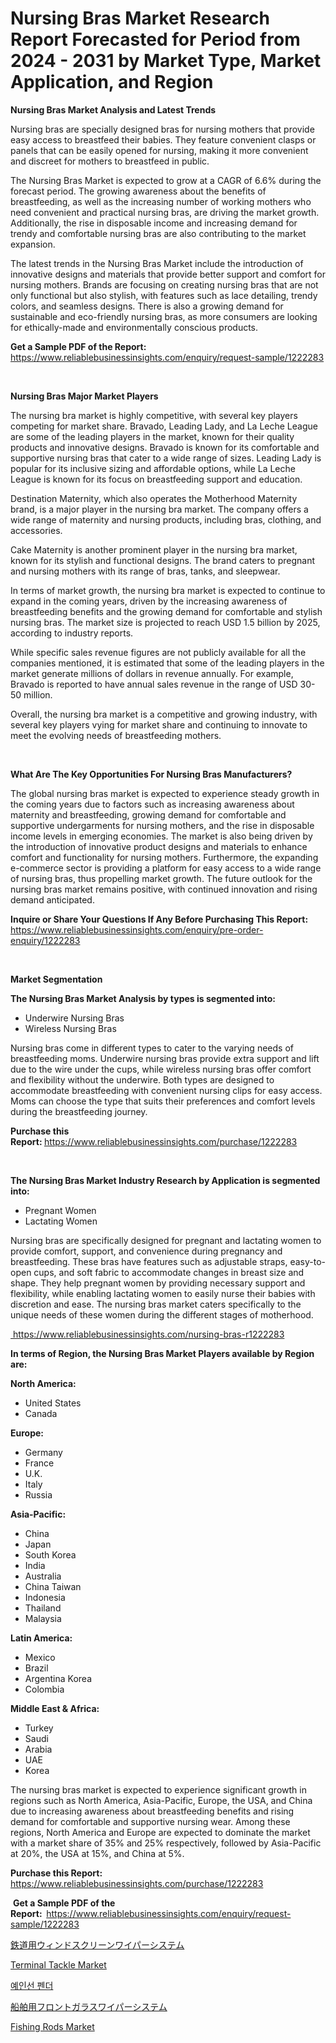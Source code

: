 <p><h1>Nursing Bras Market Research Report Forecasted for Period from 2024 -  2031 by Market Type, Market Application, and Region</h1></p><p><strong>Nursing Bras Market Analysis and Latest Trends</strong></p>
<p><p>Nursing bras are specially designed bras for nursing mothers that provide easy access to breastfeed their babies. They feature convenient clasps or panels that can be easily opened for nursing, making it more convenient and discreet for mothers to breastfeed in public.</p><p>The Nursing Bras Market is expected to grow at a CAGR of 6.6% during the forecast period. The growing awareness about the benefits of breastfeeding, as well as the increasing number of working mothers who need convenient and practical nursing bras, are driving the market growth. Additionally, the rise in disposable income and increasing demand for trendy and comfortable nursing bras are also contributing to the market expansion.</p><p>The latest trends in the Nursing Bras Market include the introduction of innovative designs and materials that provide better support and comfort for nursing mothers. Brands are focusing on creating nursing bras that are not only functional but also stylish, with features such as lace detailing, trendy colors, and seamless designs. There is also a growing demand for sustainable and eco-friendly nursing bras, as more consumers are looking for ethically-made and environmentally conscious products.</p></p>
<p><strong>Get a Sample PDF of the Report:&nbsp;</strong> <a href="https://www.reliablebusinessinsights.com/enquiry/request-sample/1222283">https://www.reliablebusinessinsights.com/enquiry/request-sample/1222283</a></p>
<p>&nbsp;</p>
<p><strong>Nursing Bras Major Market Players</strong></p>
<p><p>The nursing bra market is highly competitive, with several key players competing for market share. Bravado, Leading Lady, and La Leche League are some of the leading players in the market, known for their quality products and innovative designs. Bravado is known for its comfortable and supportive nursing bras that cater to a wide range of sizes. Leading Lady is popular for its inclusive sizing and affordable options, while La Leche League is known for its focus on breastfeeding support and education.</p><p>Destination Maternity, which also operates the Motherhood Maternity brand, is a major player in the nursing bra market. The company offers a wide range of maternity and nursing products, including bras, clothing, and accessories.</p><p>Cake Maternity is another prominent player in the nursing bra market, known for its stylish and functional designs. The brand caters to pregnant and nursing mothers with its range of bras, tanks, and sleepwear.</p><p>In terms of market growth, the nursing bra market is expected to continue to expand in the coming years, driven by the increasing awareness of breastfeeding benefits and the growing demand for comfortable and stylish nursing bras. The market size is projected to reach USD 1.5 billion by 2025, according to industry reports.</p><p>While specific sales revenue figures are not publicly available for all the companies mentioned, it is estimated that some of the leading players in the market generate millions of dollars in revenue annually. For example, Bravado is reported to have annual sales revenue in the range of USD 30-50 million.</p><p>Overall, the nursing bra market is a competitive and growing industry, with several key players vying for market share and continuing to innovate to meet the evolving needs of breastfeeding mothers.</p></p>
<p>&nbsp;</p>
<p><strong>What Are The Key Opportunities For Nursing Bras Manufacturers?</strong></p>
<p><p>The global nursing bras market is expected to experience steady growth in the coming years due to factors such as increasing awareness about maternity and breastfeeding, growing demand for comfortable and supportive undergarments for nursing mothers, and the rise in disposable income levels in emerging economies. The market is also being driven by the introduction of innovative product designs and materials to enhance comfort and functionality for nursing mothers. Furthermore, the expanding e-commerce sector is providing a platform for easy access to a wide range of nursing bras, thus propelling market growth. The future outlook for the nursing bras market remains positive, with continued innovation and rising demand anticipated.</p></p>
<p><strong>Inquire or Share Your Questions If Any Before Purchasing This Report:</strong> <a href="https://www.reliablebusinessinsights.com/enquiry/pre-order-enquiry/1222283">https://www.reliablebusinessinsights.com/enquiry/pre-order-enquiry/1222283</a></p>
<p>&nbsp;</p>
<p><strong>Market Segmentation</strong></p>
<p><strong>The Nursing Bras Market Analysis by types is segmented into:</strong></p>
<p><ul><li>Underwire Nursing Bras</li><li>Wireless Nursing Bras</li></ul></p>
<p><p>Nursing bras come in different types to cater to the varying needs of breastfeeding moms. Underwire nursing bras provide extra support and lift due to the wire under the cups, while wireless nursing bras offer comfort and flexibility without the underwire. Both types are designed to accommodate breastfeeding with convenient nursing clips for easy access. Moms can choose the type that suits their preferences and comfort levels during the breastfeeding journey.</p></p>
<p><strong>Purchase this Report:&nbsp;</strong><a href="https://www.reliablebusinessinsights.com/purchase/1222283">https://www.reliablebusinessinsights.com/purchase/1222283</a></p>
<p>&nbsp;</p>
<p><strong>The Nursing Bras Market Industry Research by Application is segmented into:</strong></p>
<p><ul><li>Pregnant Women</li><li>Lactating Women</li></ul></p>
<p><p>Nursing bras are specifically designed for pregnant and lactating women to provide comfort, support, and convenience during pregnancy and breastfeeding. These bras have features such as adjustable straps, easy-to-open cups, and soft fabric to accommodate changes in breast size and shape. They help pregnant women by providing necessary support and flexibility, while enabling lactating women to easily nurse their babies with discretion and ease. The nursing bras market caters specifically to the unique needs of these women during the different stages of motherhood.</p></p>
<p><a href="https://www.reliablebusinessinsights.com/nursing-bras-r1222283">&nbsp;https://www.reliablebusinessinsights.com/nursing-bras-r1222283</a></p>
<p><strong>In terms of Region, the Nursing Bras Market Players available by Region are:</strong></p>
<p>
    <p> <strong> North America: </strong>
        <ul>
            <li>United States</li>
            <li>Canada</li>
        </ul>
        </p> 
    <p> <strong> Europe: </strong>
        <ul>
            <li>Germany</li>
            <li>France</li>
            <li>U.K.</li>
            <li>Italy</li>
            <li>Russia</li>
        </ul>
        </p> 
    <p> <strong> Asia-Pacific: </strong>
        <ul>
            <li>China</li>
            <li>Japan</li>
            <li>South Korea</li>
            <li>India</li>
            <li>Australia</li>
            <li>China Taiwan</li>
            <li>Indonesia</li>
            <li>Thailand</li>
            <li>Malaysia</li>
        </ul>
        </p> 
    <p> <strong> Latin America: </strong>
        <ul>
            <li>Mexico</li>
            <li>Brazil</li>
            <li>Argentina Korea</li>
            <li>Colombia</li>
        </ul>
        </p> 
    <p> <strong> Middle East & Africa: </strong>
        <ul>
            <li>Turkey</li>
            <li>Saudi</li>
            <li>Arabia</li>
            <li>UAE</li>
            <li>Korea</li>
        </ul>
    </p>
    </p>
<p><p>The nursing bras market is expected to experience significant growth in regions such as North America, Asia-Pacific, Europe, the USA, and China due to increasing awareness about breastfeeding benefits and rising demand for comfortable and supportive nursing wear. Among these regions, North America and Europe are expected to dominate the market with a market share of 35% and 25% respectively, followed by Asia-Pacific at 20%, the USA at 15%, and China at 5%.</p></p>
<p><strong>Purchase this Report: </strong><a href="https://www.reliablebusinessinsights.com/purchase/1222283">https://www.reliablebusinessinsights.com/purchase/1222283</a></p>
<p>&nbsp;<strong>Get a Sample PDF of the Report:&nbsp;&nbsp;</strong><a href="https://www.reliablebusinessinsights.com/enquiry/request-sample/1222283">https://www.reliablebusinessinsights.com/enquiry/request-sample/1222283</a></p>
<p><strong></strong></p>
<p><p><a href="https://github.com/klon646/Market-Research-Report-List-1/blob/main/7892326143891.md">鉄道用ウィンドスクリーンワイパーシステム</a></p><p><a href="https://github.com/gracielawharr/Market-Research-Report-List-1/blob/main/terminal-tackle-market.md">Terminal Tackle Market</a></p><p><a href="https://github.com/xvz497517413/Market-Research-Report-List-2/blob/main/4024931151651.md">예인선 펜더</a></p><p><a href="https://github.com/Alenaieme/Market-Research-Report-List-1/blob/main/8601837143892.md">船舶用フロントガラスワイパーシステム</a></p><p><a href="https://github.com/edytherolanlouisejk1miz0wig/Market-Research-Report-List-3/blob/main/fishing-rods-market.md">Fishing Rods Market</a></p></p>